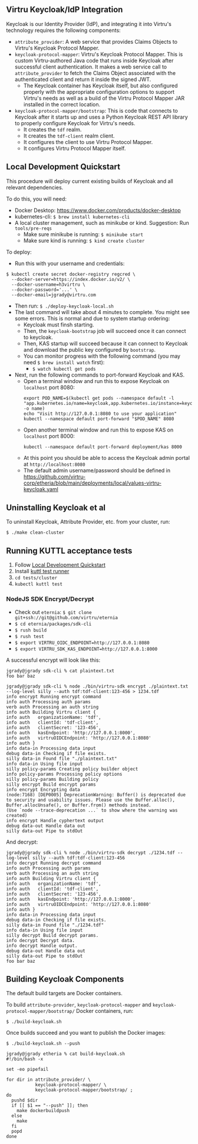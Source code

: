 
## Virtru Keycloak/IdP Integration

Keycloak is our Identity Provider (IdP), and integrating
it into Virtru's technology requires the following components:

* `attribute_provider`:  A web service that provides Claims Objects
  to Virtru's Keycloak Protocol Mapper.
* `keycloak-protocol-mapper`:  Virtru's Keycloak Protocol Mapper.
  This is custom Virtru-authored Java code that runs inside Keycloak
  after successful client authentication.  It makes a web service
  call to `attribute_provider` to fetch the Claims Object associated
  with the authenticated client and return it inside the signed JWT.
  * The Keycloak container has Keycloak itself, but also configured
    properly with the appropriate configuration options to support Virtru's
    needs as well as a build of the Virtru Protocol Mapper JAR installed
    in the correct location.
* `keycloak-protocol-mapper/bootstrap`:  This is code that connects to
  Keycloak after it starts up and uses a Python Keycloak REST API library
  to properly configure Keycloak for Virtru's needs.
  * It creates the `tdf` realm.
  * It creates the `tdf-client` realm client.
  * It configures the client to use Virtru Protocol Mapper.
  * It configures Virtru Protocol Mapper itself.

## Local Development Quickstart

This procedure will deploy current existing builds of
Keycloak and all relevant dependencies.

To do this, you will need:
* Docker Desktop:  https://www.docker.com/products/docker-desktop
* kubernetes-cli:  `$ brew install kubernetes-cli`
* A local cluster management, such as minikube or kind. Suggestion: Run `tools/pre-reqs`
  * Make sure minikube is running:  `$ minikube start`
  * Make sure kind is running:  `$ kind create cluster`

To deploy:
* Run this with your username and credentials:
```
$ kubectl create secret docker-registry regcred \
  --docker-server=https://index.docker.io/v2/ \
  --docker-username=h3virtru \
  --docker-password='...' \
  --docker-email=jgrady@virtru.com
```
* Then run: `$ ./deploy-keycloak-local.sh`
* The last command will take about 4 minutes to complete.
  You might see some errors.  This is normal and due to
  system startup ordering:
  * Keycloak must finsh starting.
  * Then, the `keycloak-bootstrap` job will succeed once it
    can connect to keycloak.
  * Then, KAS startup will succeed because it can connect to
    Keycloak and download the public key configured by `bootstrap`.
  * You can monitor progress with the following command (you may need `$ brew install watch` first):
    * `$ watch kubectl get pods`
* Next, run the following commands to port-forward Keycloak and KAS.
  * Open a terminal window and run this to expose Keycloak on `localhost` port 8080:
     ```
     export POD_NAME=$(kubectl get pods --namespace default -l "app.kubernetes.io/name=keycloak,app.kubernetes.io/instance=keycloak" -o name)
     echo "Visit http://127.0.0.1:8080 to use your application"
     kubectl --namespace default port-forward "$POD_NAME" 8080
     ```   
  * Open another terminal window and run this to expose KAS on `localhost` port 8000:
     ```
     kubectl --namespace default port-forward deployment/kas 8000
     ```
  * At this point you should be able to access the Keycloak admin portal at `http://localhost:8080`
  * The default admin username/password should be defined in https://github.com/virtru-corp/etheria/blob/main/deployments/local/values-virtru-keycloak.yaml

## Uninstalling Keycloak et al

To uninstall Keycloak, Attribute Provider, etc. from your cluster, run:

```
$ ./make clean-cluster
```
## Running KUTTL acceptance tests

1. Follow [Local Development Quickstart](#local-development-quickstart)
1. Install [kuttl test runner](https://kuttl.dev/docs/cli.html)
1. `cd tests/cluster`
1. `kubectl kuttl test`

### NodeJS SDK Encrypt/Decrypt

* Check out `eternia`:  `$ git clone git+ssh://git@github.com/virtru/eternia`
* `$ cd eternia/packages/sdk-cli`
* `$ rush build`
* `$ rush test`
* `$ export VIRTRU_OIDC_ENDPOINT=http://127.0.0.1:8080`
* `$ export VIRTRU_SDK_KAS_ENDPOINT=http://127.0.0.1:8000`

A successful encrypt will look like this:

```
jgrady@jgrady sdk-cli % cat plaintext.txt
foo bar baz
```

```
jgrady@jgrady sdk-cli % node ./bin/virtru-sdk encrypt ./plaintext.txt --log-level silly --auth tdf:tdf-client:123-456 > 1234.tdf
info encrypt Running encrypt command
info auth Processing auth params
verb auth Processing an auth string
info auth Building Virtru client {
info auth   organizationName: 'tdf',
info auth   clientId: 'tdf-client',
info auth   clientSecret: '123-456',
info auth   kasEndpoint: 'http://127.0.0.1:8000',
info auth   virtruOIDCEndpoint: 'http://127.0.0.1:8080'
info auth }
info data-in Processing data input
debug data-in Checking if file exists.
silly data-in Found file "./plaintext.txt"
info data-in Using file input
silly policy-params Creating policy builder object
info policy-params Processing policy options
silly policy-params Building policy
silly encrypt Build encrypt params
info encrypt Encrypting data
(node:7168) [DEP0005] DeprecationWarning: Buffer() is deprecated due to security and usability issues. Please use the Buffer.alloc(), Buffer.allocUnsafe(), or Buffer.from() methods instead.
(Use `node --trace-deprecation ...` to show where the warning was created)
info encrypt Handle cyphertext output
debug data-out Handle data out
silly data-out Pipe to stdOut
```

And decrypt:

```
jgrady@jgrady sdk-cli % node ./bin/virtru-sdk decrypt ./1234.tdf --log-level silly --auth tdf:tdf-client:123-456
info decrypt Running decrypt command
info auth Processing auth params
verb auth Processing an auth string
info auth Building Virtru client {
info auth   organizationName: 'tdf',
info auth   clientId: 'tdf-client',
info auth   clientSecret: '123-456',
info auth   kasEndpoint: 'http://127.0.0.1:8000',
info auth   virtruOIDCEndpoint: 'http://127.0.0.1:8080'
info auth }
info data-in Processing data input
debug data-in Checking if file exists.
silly data-in Found file "./1234.tdf"
info data-in Using file input
silly decrypt Build decrypt params.
info decrypt Decrypt data.
info decrypt Handle output.
debug data-out Handle data out
silly data-out Pipe to stdOut
foo bar baz
```

## Building Keycloak Components

The default build targets are Docker containers.

To build `attribute-provider`, `keycloak-protocol-mapper`
and `keycloak-protocol-mapper/bootstrap/` Docker containers, run:

`$ ./build-keycloak.sh`

Once builds succeed and you want to publish the Docker images:

`$ ./build-keycloak.sh --push`

```
jgrady@jgrady etheria % cat build-keycloak.sh
#!/bin/bash -x

set -eo pipefail

for dir in attribute_provider/ \
           keycloak-protocol-mapper/ \
           keycloak-protocol-mapper/bootstrap/ ;
do
  pushd $dir
  if [[ $1 == "--push" ]]; then
    make dockerbuildpush
  else
    make
  fi
  popd
done
```
